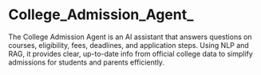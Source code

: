 # College_Admission_Agent_
The College Admission Agent is an AI assistant that answers questions on courses, eligibility, fees, deadlines, and application steps. Using NLP and RAG, it provides clear, up-to-date info from official college data to simplify admissions for students and parents efficiently.
